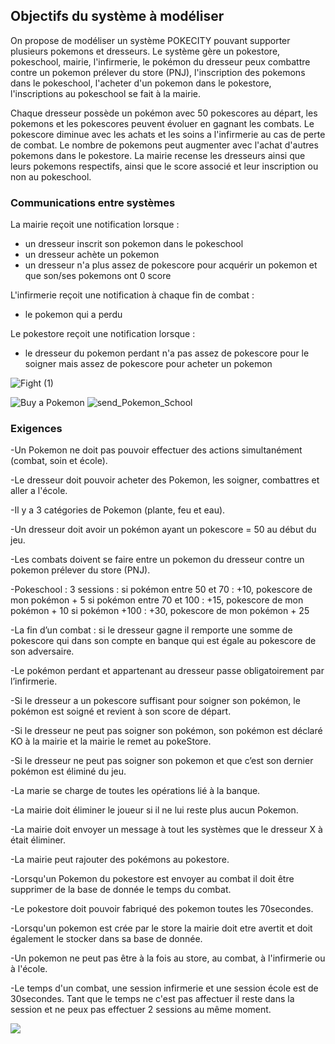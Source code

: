 ## Objectifs du système à modéliser

On propose de modéliser un système POKECITY pouvant supporter plusieurs pokemons et dresseurs. Le système gère un pokestore, pokeschool, mairie, l'infirmerie, le pokémon du dresseur peux combattre contre un pokemon prélever du store (PNJ), l'inscription des pokemons dans le pokeschool, l'acheter d'un pokemon dans le pokestore, l'inscriptions au pokeschool se fait à la mairie.

Chaque dresseur possède un pokémon avec 50 pokescores au départ, les pokemons et les pokescores peuvent évoluer en gagnant les combats.
Le pokescore diminue avec les achats et les soins a l'infirmerie au cas de perte de combat. Le nombre de pokemons peut augmenter avec l'achat d'autres pokemons dans le pokestore.
La mairie recense les dresseurs ainsi que leurs pokemons respectifs, ainsi que le score associé et leur inscription ou non au pokeschool.

### Communications entre systèmes

La mairie reçoit une notification lorsque :
 - un dresseur inscrit son pokemon dans le pokeschool 
 - un dresseur achète un pokemon 
 - un dresseur n'a plus assez de pokescore pour acquérir un pokemon et que son/ses pokemons ont 0 score 

L'infirmerie reçoit une notification à chaque fin de combat : 
- le pokemon qui a perdu 

Le pokestore reçoit une notification lorsque :
- le dresseur du pokemon perdant n'a pas assez de pokescore pour le soigner mais assez de pokescore pour acheter un pokemon


![Fight (1)](https://github.com/meryamgh/POKECITY/assets/113671198/210c447a-5aa3-408c-b2cf-c502614a3ef4)

![Buy a Pokemon](https://github.com/meryamgh/POKECITY/assets/113671198/17519768-0bc6-4ff1-b55a-587de70d18bb)
![send_Pokemon_School](https://github.com/meryamgh/POKECITY/assets/113671198/48e78faa-5a70-4ce0-af42-d5135ec59ba7)


### Exigences

-Un Pokemon ne doit pas pouvoir effectuer des actions simultanément (combat, soin et école).

-Le dresseur doit pouvoir acheter des Pokemon, les soigner, combattres et aller a l'école.

-Il y a 3 catégories de Pokemon (plante, feu et eau).

-Un dresseur doit avoir un pokémon ayant un pokescore = 50 au début du jeu.

-Les combats doivent se faire entre un pokemon du dresseur contre un pokemon prélever du store (PNJ).

-Pokeschool : 3 sessions : si pokémon entre 50 et 70 : +10, pokescore de mon pokémon + 5 si pokémon entre 70 et 100 : +15, pokescore de mon pokémon + 10 si pokémon +100 : +30, pokescore de mon pokémon + 25

-La fin d’un combat : si le dresseur gagne il remporte une somme de pokescore qui dans son compte en banque qui est égale au pokescore de son adversaire.

-Le pokémon perdant et appartenant au dresseur passe obligatoirement par l’infirmerie.

-Si le dresseur a un pokescore suffisant pour soigner son pokémon, le pokémon est soigné et revient à son score de départ.

-Si le dresseur ne peut pas soigner son pokémon, son pokémon est déclaré KO à la mairie et la mairie le remet au pokeStore.

-Si le dresseur ne peut pas soigner son pokemon et que c’est son dernier pokémon est éliminé du jeu.

-La marie se charge de toutes les opérations lié à la banque.

-La mairie doit éliminer le joueur si il ne lui reste plus aucun Pokemon.

-La mairie doit envoyer un message à tout les systèmes que le dresseur X à était éliminer.

-La mairie peut rajouter des pokémons au pokestore.

-Lorsqu'un Pokemon du pokestore est envoyer au combat il doit être supprimer de la base de donnée le temps du combat.

-Le pokestore doit pouvoir fabriqué des pokemon toutes les 70secondes.

-Lorsqu'un pokemon est crée par le store la mairie doit etre avertit et doit également le stocker dans sa base de donnée.

-Un pokemon ne peut pas être à la fois au store, au combat, à l'infirmerie ou à l'école.

-Le temps d'un combat, une session infirmerie et une session école est de 30secondes. Tant que le temps ne c'est pas affectuer il reste dans la session et ne peux pas effectuer 2 sessions au même moment.

![](send_Pokemon_School)

